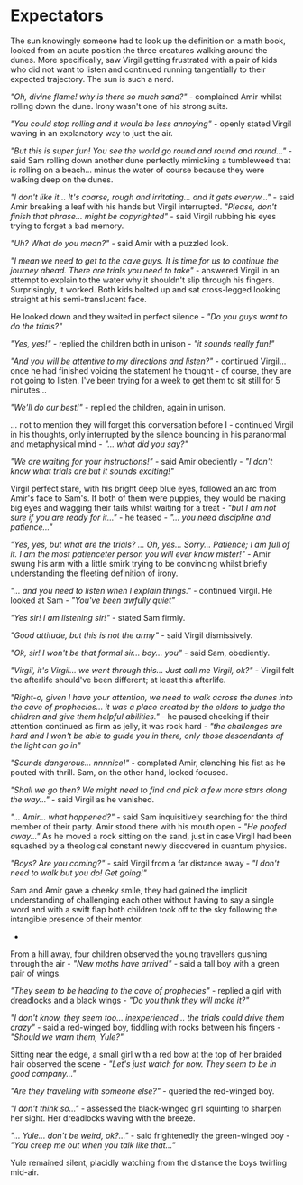 # Expectators

The sun knowingly someone had to look up the definition on a math book, looked from an acute position the three creatures walking around the dunes. More specifically, saw Virgil getting frustrated with a pair of kids who did not want to listen and continued running tangentially to their expected trajectory. The sun is such a nerd.

*"Oh, divine flame! why is there so much sand?"* - complained Amir whilst rolling down the dune. Irony wasn't one of his strong suits.

*"You could stop rolling and it would be less annoying"* - openly stated Virgil waving in an explanatory way to just the air.

*"But this is super fun! You see the world go round and round and round..."* - said Sam rolling down another dune perfectly mimicking a tumbleweed that is rolling on a beach... minus the water of course because they were walking deep on the dunes.

*"I don't like it... It's coarse, rough and irritating... and it gets everyw..."* - said Amir breaking a leaf with his hands but Virgil interrupted.
*"Please, don't finish that phrase... might be copyrighted"* - said Virgil rubbing his eyes trying to forget a bad memory.

*"Uh? What do you mean?"* - said Amir with a puzzled look.

*"I mean we need to get to the cave guys. It is time for us to continue the journey ahead. There are trials you need to take"* - answered Virgil in an attempt to explain to the water why it shouldn't slip through his fingers. Surprisingly, it worked. Both kids bolted up and sat cross-legged looking straight at his semi-translucent face.

He looked down and they waited in perfect silence - *"Do you guys want to do the trials?"*

*"Yes, yes!"* - replied the children both in unison - *"it sounds really fun!"*

*"And you will be attentive to my directions and listen?"* - continued Virgil... once he had finished voicing the statement he thought - of course, they are not going to listen. I've been trying for a week to get them to sit still for 5 minutes...

*"We'll do our best!"* - replied the children, again in unison.

... not to mention they will forget this conversation before I - continued Virgil in his thoughts, only interrupted by the silence bouncing in his paranormal and metaphysical mind - *"... what did you say?"*

*"We are waiting for your instructions!"* - said Amir obediently - *"I don't know what trials are but it sounds exciting!"*

Virgil perfect stare, with his bright deep blue eyes, followed an arc from Amir's face to Sam's. If both of them were puppies, they would be making big eyes and wagging their tails whilst waiting for a treat - *"but I am not sure if you are ready for it..."* - he teased - *"... you need discipline and patience..."*

*"Yes, yes, but what are the trials? ... Oh, yes... Sorry... Patience; I am full of it. I am the most patienceter person you will ever know mister!"* - Amir swung his arm with a little smirk trying to be convincing whilst briefly understanding the fleeting definition of irony.

*"... and you need to listen when I explain things."* - continued Virgil. He looked at Sam - *"You've been awfully quiet"*

*"Yes sir! I am listening sir!"* - stated Sam firmly.

*"Good attitude, but this is not the army"* - said Virgil dismissively.

*"Ok, sir! I won't be that formal sir... boy... you"* - said Sam, obediently.

*"Virgil, it's Virgil... we went through this... Just call me Virgil, ok?"* - Virgil felt the afterlife should've been different; at least this afterlife.

*"Right-o, given I have your attention, we need to walk across the dunes into the cave of prophecies... it was a place created by the elders to judge the children and give them helpful abilities."* - he paused checking if their attention continued as firm as jelly, it was rock hard - *"the challenges are hard and I won't be able to guide you in there, only those descendants of the light can go in"*

*"Sounds dangerous... nnnnice!"* - completed Amir, clenching his fist as he pouted with thrill. Sam, on the other hand, looked focused.

*"Shall we go then? We might need to find and pick a few more stars along the way..."* - said Virgil as he vanished.

*"... Amir... what happened?"* - said Sam inquisitively searching for the third member of their party. Amir stood there with his mouth open - *"He poofed away..."* As he moved a rock sitting on the sand, just in case Virgil had been squashed by a theological constant newly discovered in quantum physics.

*"Boys? Are you coming?"* - said Virgil from a far distance away - *"I don't need to walk but you do! Get going!"*

Sam and Amir gave a cheeky smile, they had gained the implicit understanding of challenging each other without having to say a single word and with a swift flap both children took off to the sky following the intangible presence of their mentor.



-



From a hill away, four children observed the young travellers gushing through the air - *"New moths have arrived"* - said a tall boy with a green pair of wings.

*"They seem to be heading to the cave of prophecies"* - replied a girl with dreadlocks and a black wings - *"Do you think they will make it?"*

*"I don't know, they seem too... inexperienced... the trials could drive them crazy"* - said a red-winged boy, fiddling with rocks between his fingers - *"Should we warn them, Yule?"*

Sitting near the edge, a small girl with a red bow at the top of her braided hair observed the scene - *"Let's just watch for now. They seem to be in good company..."*

*"Are they travelling with someone else?"* - queried the red-winged boy. 

*"I don't think so..."* - assessed the black-winged girl squinting to sharpen her sight. Her dreadlocks waving with the breeze.

*"... Yule... don't be weird, ok?..."* - said frightenedly the green-winged boy - *"You creep me out when you talk like that..."*

Yule remained silent, placidly watching from the distance the boys twirling mid-air. 